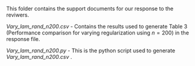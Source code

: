 This folder contains the support documents for our response to the reviwers.

*Vary_lam_rand_n200.csv* - Contains the results used to generate Table 3 (Performance comparison for varying regularization using $n=200$) in the response file.


*Vary_lam_rand_n200.py*  - This is the python script used to generate *Vary_lam_rand_n200.csv* .
